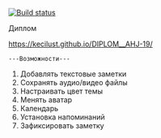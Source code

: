[![Build status](https://ci.appveyor.com/api/projects/status/grioe9977k6h7hox?svg=true)](https://ci.appveyor.com/project/KeciLust/Organizer---Js)


Диплом

https://kecilust.github.io/DIPLOM__AHJ-19/


    ---Возможности---

 1. Добавлять текстовые заметки
 2. Сохранять аудио/видео файлы
 3. Настраивать цвет темы
 4. Менять аватар
 5. Календарь
 6. Установка напоминаний
 7. Зафиксировать заметку
    




